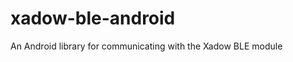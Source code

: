 xadow-ble-android
=================

An Android library for communicating with the Xadow BLE module
